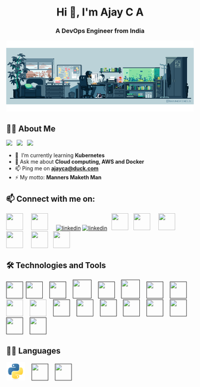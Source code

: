 
<h1 align="center">Hi 👋, I'm Ajay C A</h1>
<h3 align="center">A DevOps Engineer from India </h3>


![Footer](./assets/fadingline.gif)
![Coder](./assets/coding.gif)
![Footer](./assets/fadingline.gif)

## 🙋‍♂️ About Me

[![](https://visitor-badge.laobi.icu/badge?page_id=ajay-ca.ajay-ca)](https://visitor-badge.laobi.icu/badge?page_id=ajay-ca.ajay-ca)&nbsp;&nbsp;
[![](https://img.shields.io/github/stars/ajay-ca?color=fefb7b&logo=Undertale)](https://github-readme-stats.vercel.app/api?username=cxyfreedom&hide_title=false&hide_border=true&show_icons=true&include_all_commits=true&line_height=20&bg_color=0,EC6C6C,FFD479,FFFC79,73FA79&theme=graywhite&locale=cn)&nbsp;&nbsp;
[![](https://img.shields.io/github/followers/ajay-ca?color=27da6b&logo=Handshake)](https://github.com/ajay-ca?tab=followers)&nbsp;&nbsp;

- 🧠  I’m currently learning **Kubernetes**
- 💬 Ask me about **Cloud computing, AWS and Docker**
- 📫 Ping me on **ajayca@duck.com**
- ⚡ My motto: **Manners Maketh Man**

## 📫 Connect with me on:

[//]: # (Icons for light & dark modes)
[<img width="45" height="45" src="https://cdn.simpleicons.org/gmail/white" style="padding-right:10px;" />](mailto:ajayappu6@gmail.com#gh-dark-mode-only)&nbsp;&nbsp;
[<img width="45" height="45" src="https://cdn.simpleicons.org/gmail/black" style="padding-right:10px;" />](https://mailto:ajayappu6@gmail.com#gh-light-mode-only)&nbsp;&nbsp;
[<img width="45" height="45" src="https://www.iconsdb.com/icons/preview/white/linkedin-3-xxl.png" alt="linkedin"/></a>](https://www.linkedin.com/in/ajay-ca/#gh-dark-mode-only)
[<img width="45" height="45" src="https://cdn-icons-png.flaticon.com/512/3536/3536569.png" alt="linkedin"/></a>](https://www.linkedin.com/in/ajay-ca/#gh-light-mode-only)&nbsp;&nbsp;
[<img width="45" height="45" src="https://cdn.simpleicons.org/discord/white" style="padding-right:10px;" />](https://discord.com/users/DanY#8295#gh-dark-mode-only)
[<img width="45" height="45" src="https://cdn.simpleicons.org/discord/black" style="padding-right:10px;" />](https://discord.com/users/DanY#8295#gh-light-mode-only)&nbsp;&nbsp;
[<img width="45" height="45" src="https://cdn.simpleicons.org/stackexchange/white" style="padding-right:10px;" />](https://stackexchange.com/users/32142326/ajay#gh-dark-mode-only)
[<img width="45" height="45" src="https://img.icons8.com/?size=256&id=38496&format=png" style="padding-right:10px;" />](https://stackexchange.com/users/32142326/ajay#gh-light-mode-only)&nbsp;&nbsp;
[<img width="45" height="45" src="https://cdn.simpleicons.org/x/white" style="padding-right:10px;" />](https://www.twitter.com/ajay_c_a#gh-dark-mode-only)
[<img width="45" height="45" src="https://cdn.simpleicons.org/x/black" style="padding-right:10px;" />](https://www.twitter.com/ajay_c_a#gh-light-mode-only)&nbsp;&nbsp;


## 🛠️ Technologies and Tools

[<img width="45" height="45" src="https://img.icons8.com/?size=256&id=VLKafOkk3sBX&format=png" />]()&nbsp;
[<img width="45" height="45" src="https://img.icons8.com/?size=256&id=33039&format=png" style="padding-right:10px;" />]()&nbsp;
[<img width="45" height="45" src="https://www.vectorlogo.zone/logos/google_cloud/google_cloud-icon.svg" style="padding-right:10px;" />]()&nbsp;
[<img width="50" height="50" src="https://www.vectorlogo.zone/logos/jenkins/jenkins-icon.svg" style="padding-right:10px;" />]()&nbsp;
[<img width="45" height="45" src="https://cdn.simpleicons.org/docker" style="padding-right:10px;" />]()&nbsp;
[<img width="50" height="50" src="https://www.vectorlogo.zone/logos/elastic/elastic-icon.svg" style="padding-right:10px;" />]()&nbsp;
[<img width="45" height="45" src="https://cdn.simpleicons.org/nginx" style="padding-right:10px;" />]()&nbsp;
[<img width="45" height="45" src="https://cdn.simpleicons.org/git" style="padding-right:10px;" />]()&nbsp;
[<img width="45" height="45" src="https://cdn.simpleicons.org/github/white" style="padding-right:10px;" />](https://stackexchange.com/users/32142326/ajay#gh-dark-mode-only)&nbsp;
[<img width="45" height="45" src="https://cdn.simpleicons.org/github" style="padding-right:10px;" />](https://stackexchange.com/users/32142326/ajay#gh-light-mode-only)&nbsp;
[<img width="45" height="45" src="https://cdn.simpleicons.org/rabbitmq" style="padding-right:10px;" />]()&nbsp;
[<img width="45" height="45" src="https://cdn.simpleicons.org/mongodb" style="padding-right:10px;" />]()&nbsp;
[<img width="45" height="45" src="https://cdn.simpleicons.org/prometheus" style="padding-right:10px;" />]()&nbsp;
[<img width="45" height="45" src="https://cdn.simpleicons.org/grafana" style="padding-right:10px;" />]()&nbsp;
[<img width="45" height="45" src="https://cdn.simpleicons.org/ansible" style="padding-right:10px;" />]()&nbsp;
[<img width="45" height="45" src="https://cdn.simpleicons.org/kubernetes" style="padding-right:10px;" />]()&nbsp;
[<img width="45" height="45" src="https://cdn.simpleicons.org/redis" style="padding-right:10px;" />]()&nbsp;
[<img width="45" height="45" src="https://cdn.simpleicons.org/postman" style="padding-right:10px;" />]()&nbsp;

## 🧑‍💻 Languages

[<img width="50" height="50" src="https://raw.githubusercontent.com/devicons/devicon/master/icons/python/python-original.svg" style="padding-right:10px;" />]()&nbsp;
[<img width="45" height="45" src="https://cdn.simpleicons.org/gnubash" style="padding-right:10px;" />]()&nbsp;
[<img width="45" height="45" src="https://cdn.simpleicons.org/go" style="padding-right:10px;" />]()&nbsp;


